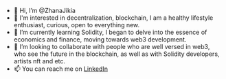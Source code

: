 - 👋 Hi, I’m @ZhanaJikia
- 👀 I'm interested in decentralization, blockchain, I am a healthy lifestyle enthusiast, curious, open to everything new.
- 🌱 I’m currently learning Solidity, I began to delve into the essence of economics and finance, moving towards web3 development.
- 💞️ I’m looking to collaborate with people who are well versed in web3, who see the future in the blockchain, as well as with Solidity developers, artists nft and etc.
- 📫 You can reach me on [LinkedIn](https://www.linkedin.com/in/zhana-jikia-b9648a196/)

<!---
ZhanaJikia/ZhanaJikia is a ✨ special ✨ repository because its `README.md` (this file) appears on your GitHub profile.
You can click the Preview link to take a look at your changes.
--->
